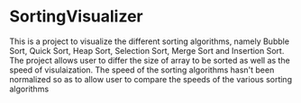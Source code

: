 # SortingVisualizer
This is a project to visualize the different sorting algorithms, namely Bubble Sort, Quick Sort, Heap Sort, Selection Sort, Merge Sort and Insertion Sort. The project allows user to differ the size of array to be sorted as well as the speed of visulaization. The speed of the sorting algorithms hasn't been normalized so as to allow user to compare the speeds of the various sorting algorithms
